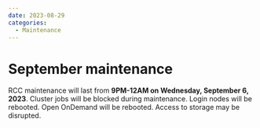 ```yaml
---
date: 2023-08-29
categories:
  - Maintenance
---
```


# September maintenance

RCC maintenance will last from **9PM-12AM on Wednesday, September 6, 2023**. Cluster jobs will be blocked during maintenance. Login nodes will be rebooted. Open OnDemand will be rebooted. Access to storage may be disrupted.
